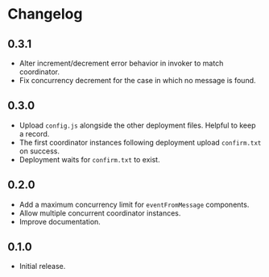 # Changelog

## 0.3.1

  * Alter increment/decrement error behavior in invoker to match coordinator.
  * Fix concurrency decrement for the case in which no message is found.

## 0.3.0

  * Upload `config.js` alongside the other deployment files. Helpful to keep a record.
  * The first coordinator instances following deployment upload `confirm.txt` on success.
  * Deployment waits for `confirm.txt` to exist.

## 0.2.0

  * Add a maximum concurrency limit for `eventFromMessage` components.
  * Allow multiple concurrent coordinator instances.
  * Improve documentation.

## 0.1.0

  * Initial release.
